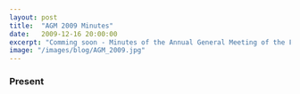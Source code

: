 ```yaml
---
layout: post
title:  "AGM 2009 Minutes"
date:   2009-12-16 20:00:00
excerpt: "Comming soon - Minutes of the Annual General Meeting of the Friends of Russia Dock Woodland Held 16th November, 2009 at 7.00pm"
image: "/images/blog/AGM_2009.jpg"
---
```



### Present